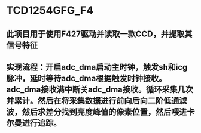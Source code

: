 # TCD1254GFG_F4
## 此项目用于使用F427驱动并读取一款CCD，并提取其信号特征
## 实现流程：开启adc_dma启动主时钟，触发sh和icg脉冲，延时等待adc_dma根据触发时钟接收。adc_dma接收满中断关adc_dma接收。循环采集几次并累计。然后在将采集数据进行前向后向二阶低通滤波，然后求差分找到亮度峰值的像素位置，然后喂进卡尔曼进行追踪。

